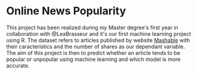 # Online News Popularity

This project has been realized during my Master degree's first year in collaboration with @LeaBrasseur and it's our first machine learning project using R.
The dataset refers to articles published by website [Mashable](https://mashable.com/) with their caracteristics and the number of shares as our dependant variable. The aim of this project is then to predict whether an article tends to be popular or unpopular using machine learning and which model is more accurate.
